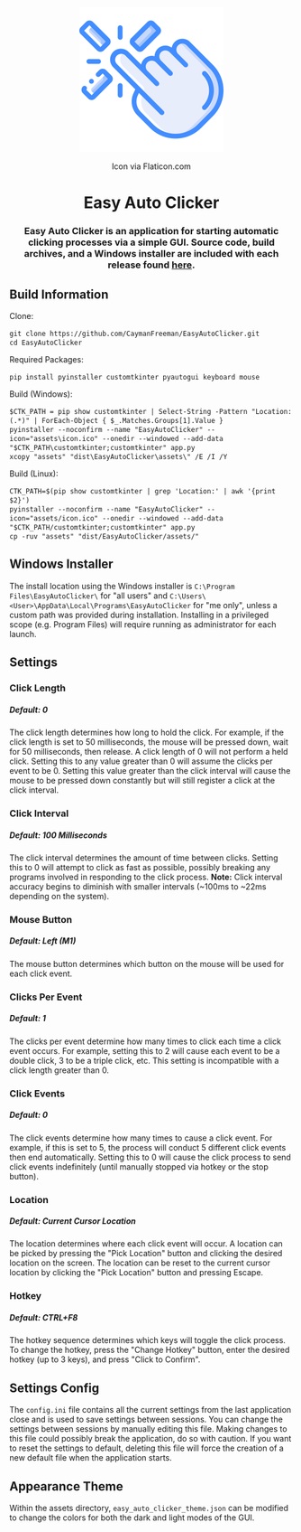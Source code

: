 <p align="center"><img src="assets/icon.png" width="256" height="256" alt="Easy Auto Clicker Logo"></p> <p align="center">Icon via Flaticon.com</p>

<h1 align="center">Easy Auto Clicker</h1> <h3 align="center">Easy Auto Clicker is an application for starting automatic clicking processes via a simple GUI. Source code, build archives, and a Windows installer are included with each release found <a href="https://github.com/CaymanFreeman/EasyAutoClicker/releases">here</a>.</h3>

## Build Information

Clone:

```
git clone https://github.com/CaymanFreeman/EasyAutoClicker.git
cd EasyAutoClicker
```

Required Packages:

```
pip install pyinstaller customtkinter pyautogui keyboard mouse
```

Build (Windows):

```
$CTK_PATH = pip show customtkinter | Select-String -Pattern "Location: (.*)" | ForEach-Object { $_.Matches.Groups[1].Value }
pyinstaller --noconfirm --name "EasyAutoClicker" --icon="assets\icon.ico" --onedir --windowed --add-data "$CTK_PATH\customtkinter;customtkinter" app.py
xcopy "assets" "dist\EasyAutoClicker\assets\" /E /I /Y
```

Build (Linux):

```
CTK_PATH=$(pip show customtkinter | grep 'Location:' | awk '{print $2}')
pyinstaller --noconfirm --name "EasyAutoClicker" --icon="assets/icon.ico" --onedir --windowed --add-data "$CTK_PATH/customtkinter;customtkinter" app.py
cp -ruv "assets" "dist/EasyAutoClicker/assets/"
```

## Windows Installer

The install location using the Windows installer is `C:\Program Files\EasyAutoClicker\` for "all users" and `C:\Users\<User>\AppData\Local\Programs\EasyAutoClicker` for "me only", unless a custom path was provided during installation. Installing in a privileged scope (e.g. Program Files) will require running as administrator for each launch.

## Settings

### Click Length

##### Default: 0
The click length determines how long to hold the click. For example, if the click length is set to 50 milliseconds, the mouse will be pressed down, wait for 50 milliseconds, then release. A click length of 0 will not perform a held click. Setting this to any value greater than 0 will assume the clicks per event to be 0. Setting this value greater than the click interval will cause the mouse to be pressed down constantly but will still register a click at the click interval.

### Click Interval

##### Default: 100 Milliseconds
The click interval determines the amount of time between clicks. Setting this to 0 will attempt to click as fast as possible, possibly breaking any programs involved in responding to the click process. **Note:** Click interval accuracy begins to diminish with smaller intervals (~100ms to ~22ms depending on the system).

### Mouse Button

##### Default: Left (M1)
The mouse button determines which button on the mouse will be used for each click event.

### Clicks Per Event

##### Default: 1
The clicks per event determine how many times to click each time a click event occurs. For example, setting this to 2 will cause each event to be a double click, 3 to be a triple click, etc. This setting is incompatible with a click length greater than 0.

### Click Events

##### Default: 0
The click events determine how many times to cause a click event. For example, if this is set to 5, the process will conduct 5 different click events then end automatically. Setting this to 0 will cause the click process to send click events indefinitely (until manually stopped via hotkey or the stop button).

### Location

##### Default: Current Cursor Location
The location determines where each click event will occur. A location can be picked by pressing the "Pick Location" button and clicking the desired location on the screen. The location can be reset to the current cursor location by clicking the "Pick Location" button and pressing Escape.

### Hotkey

##### Default: CTRL+F8
The hotkey sequence determines which keys will toggle the click process. To change the hotkey, press the "Change Hotkey" button, enter the desired hotkey (up to 3 keys), and press "Click to Confirm".

## Settings Config

The `config.ini` file contains all the current settings from the last application close and is used to save settings between sessions. You can change the settings between sessions by manually editing this file. Making changes to this file could possibly break the application, do so with caution. If you want to reset the settings to default, deleting this file will force the creation of a new default file when the application starts.

## Appearance Theme

Within the assets directory, `easy_auto_clicker_theme.json` can be modified to change the colors for both the dark and light modes of the GUI.
